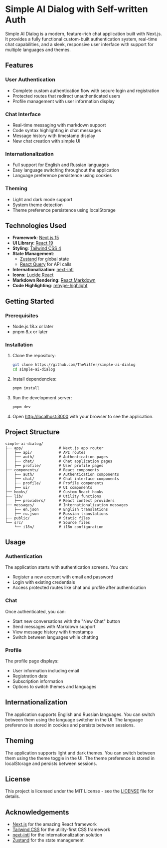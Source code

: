 # Simple AI Dialog with Self-written Auth

Simple AI Dialog is a modern, feature-rich chat application built with Next.js. It provides a fully functional custom-built authentication system, real-time chat capabilities, and a sleek, responsive user interface with support for multiple languages and themes.

## Features

### User Authentication
- Complete custom authentication flow with secure login and registration
- Protected routes that redirect unauthenticated users
- Profile management with user information display

### Chat Interface
- Real-time messaging with markdown support
- Code syntax highlighting in chat messages
- Message history with timestamp display
- New chat creation with simple UI

### Internationalization
- Full support for English and Russian languages
- Easy language switching throughout the application
- Language preference persistence using cookies

### Theming
- Light and dark mode support
- System theme detection
- Theme preference persistence using localStorage

## Technologies Used

- **Framework**: [Next.js 15](https://nextjs.org/)
- **UI Library**: [React 19](https://react.dev/)
- **Styling**: [Tailwind CSS 4](https://tailwindcss.com/)
- **State Management**: 
  - [Zustand](https://github.com/pmndrs/zustand) for global state
  - [React Query](https://tanstack.com/query) for API calls
- **Internationalization**: [next-intl](https://next-intl-docs.vercel.app/)
- **Icons**: [Lucide React](https://lucide.dev/guide/packages/lucide-react)
- **Markdown Rendering**: [React Markdown](https://github.com/remarkjs/react-markdown)
- **Code Highlighting**: [rehype-highlight](https://github.com/rehypejs/rehype-highlight)

## Getting Started

### Prerequisites

- Node.js 18.x or later
- pnpm 8.x or later

### Installation

1. Clone the repository:
   ```bash
   git clone https://github.com/TheVilfer/simple-ai-dialog
   cd simple-ai-dialog
   ```

2. Install dependencies:
   ```bash
   pnpm install
   ```

3. Run the development server:
   ```bash
   pnpm dev
   ```

4. Open [http://localhost:3000](http://localhost:3000) with your browser to see the application.

## Project Structure

```
simple-ai-dialog/
├── app/                # Next.js app router
│   ├── api/            # API routes
│   ├── auth/           # Authentication pages
│   ├── chat/           # Chat application pages
│   ├── profile/        # User profile pages
├── components/         # React components
│   ├── auth/           # Authentication components
│   ├── chat/           # Chat interface components
│   ├── profile/        # Profile components
│   ├── ui/             # UI components
├── hooks/              # Custom React hooks
├── lib/                # Utility functions
│   ├── providers/      # React context providers
├── messages/           # Internationalization messages
│   ├── en.json         # English translations
│   ├── ru.json         # Russian translations
├── public/             # Static files
└── src/                # Source files
    └── i18n/           # i18n configuration
```

## Usage

### Authentication

The application starts with authentication screens. You can:
- Register a new account with email and password
- Login with existing credentials
- Access protected routes like chat and profile after authentication

### Chat

Once authenticated, you can:
- Start new conversations with the "New Chat" button
- Send messages with Markdown support
- View message history with timestamps
- Switch between languages while chatting

### Profile

The profile page displays:
- User information including email
- Registration date
- Subscription information
- Options to switch themes and languages

## Internationalization

The application supports English and Russian languages. You can switch between them using the language switcher in the UI. The language preference is stored in cookies and persists between sessions.

## Theming

The application supports light and dark themes. You can switch between them using the theme toggle in the UI. The theme preference is stored in localStorage and persists between sessions.

## License

This project is licensed under the MIT License - see the [LICENSE](LICENSE) file for details.

## Acknowledgements

- [Next.js](https://nextjs.org/) for the amazing React framework
- [Tailwind CSS](https://tailwindcss.com/) for the utility-first CSS framework
- [next-intl](https://next-intl-docs.vercel.app/) for the internationalization solution
- [Zustand](https://github.com/pmndrs/zustand) for the state management
